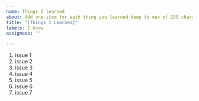 ```yaml
---
name: Things I learned
about: Add one item for each thing you learned keep to max of 255 characters
title: "[Things I Learned]"
labels: I know
assignees: ''

---
```


1. issue 1 
2. issue 2
3. issue 3
4. issue 4
5. issue 5
6. issue 6
7. issue 7
